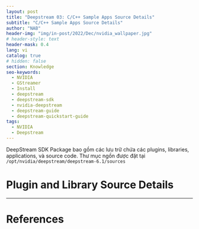 ```yaml
---
layout: post
title: "Deepstream 03: C/C++ Sample Apps Source Details"
subtitle: "C/C++ Sample Apps Source Details"
author: "NAB"
header-img: "img/in-post/2022/Dec/nvidia_wallpaper.jpg"
# header-style: text
header-mask: 0.4
lang: vi
catalog: true
# hidden: false
section: Knowledge
seo-keywords:
  - NVIDIA
  - GStreamer
  - Install
  - deepstream
  - deepstream-sdk
  - nvidia-deepstream
  - deepstream-guide
  - deepstream-quickstart-guide
tags:
  - NVIDIA
  - Deepstream
---
```


DeepStream SDK Package bao gồm các lưu trữ chứa các plugins, libraries, applications, và source code. Thư mục ngồn được đặt tại `/opt/nvidia/deepstream/deepstream-6.1/sources` 


# Plugin and Library Source Details

----

# References

